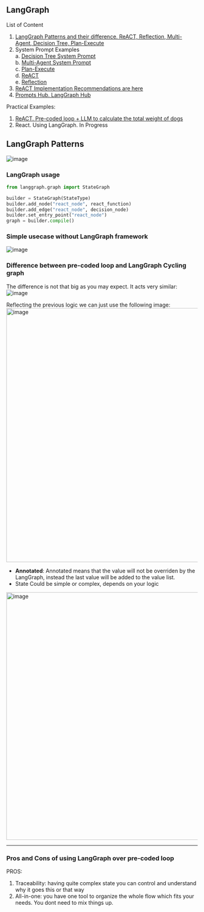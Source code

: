 ## LangGraph

List of Content
1. [LangGraph Patterns and their difference. ReACT, Reflection, Multi-Agent, Decision Tree, Plan-Execute](https://github.com/Glareone/AI-LLM-RAG-best-practices/blob/main/LangGraph/LangGraph-Patterns.md)
2. System Prompt Examples  
   a. [Decision Tree System Prompt](https://github.com/Glareone/AI-LLM-RAG-best-practices/blob/main/LangGraph/Prompt-Decision-Tree.md)    
   b. [Multi-Agent System Prompt](https://github.com/Glareone/AI-LLM-RAG-best-practices/blob/main/LangGraph/Prompt-Multi-Agent.md)  
   c. [Plan-Execute](https://github.com/Glareone/AI-LLM-RAG-best-practices/blob/main/LangGraph/Prompt-Plan-Execute.md)  
   d. [ReACT](https://github.com/Glareone/AI-LLM-RAG-best-practices/blob/main/LangGraph/Prompt-ReACT.md)  
   e. [Reflection](https://github.com/Glareone/AI-LLM-RAG-best-practices/blob/main/LangGraph/Prompt-Reflection.md)    
3. [ReACT Implementation Recommendations are here](https://til.simonwillison.net/llms/python-react-pattern)
4. [Prompts Hub. LangGraph Hub](https://smith.langchain.com/hub)

Practical Examples:  
1. [ReACT. Pre-coded loop + LLM to calculate the total weight of dogs](https://github.com/Glareone/AI-LLM-RAG-best-practices/tree/main/LangGraph/Examples/ReACT/ReACT_Lesson_1)
2. React. Using LangGraph. In Progress

## LangGraph Patterns
![image](https://github.com/user-attachments/assets/336652b8-71ad-441b-a530-a333fd60a1cd)


### LangGraph usage
```python
from langgraph.graph import StateGraph

builder = StateGraph(StateType)
builder.add_node("react_node", react_function)
builder.add_edge("react_node", decision_node)
builder.set_entry_point("react_node")
graph = builder.compile()
```

### Simple usecase without LangGraph framework
![image](https://github.com/user-attachments/assets/75c79161-8868-4938-ac06-d4b2bf8267c9)

### Difference between pre-coded loop and LangGraph Cycling graph
The difference is not that big as you may expect. It acts very similar:  
![image](https://github.com/user-attachments/assets/5b99ab51-00bd-4a0b-9db3-a19e08cd249c)

Reflecting the previous logic we can just use the following image:  
<img width="667" alt="image" src="https://github.com/user-attachments/assets/1f37bade-665c-4e92-ab77-2d5511f462db" />
* **Annotated**: Annotated means that the value will not be overriden by the LangGraph, instead the last value will be added to the value list.
* State Could be simple or complex, depends on your logic
<img width="650" alt="image" src="https://github.com/user-attachments/assets/dfa1b205-51c0-4d83-805a-72794b233446" />



---
### Pros and Cons of using LangGraph over pre-coded loop
PROS:  
1. Traceability: having quite complex state you can control and understand why it goes this or that way
2. All-in-one: you have one tool to organize the whole flow which fits your needs. You dont need to mix things up.
